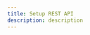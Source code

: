 ```yaml
---
title: Setup REST API
description: description
---
```


<inline-fragment platform="js" src="~/lib/restapi/fragments/js/start.md"></inline-fragment>
<inline-fragment platform="ios" src="~/lib/restapi/fragments/ios/start.md"></inline-fragment>
<inline-fragment platform="android" src="~/lib/restapi/fragments/android/start.md"></inline-fragment>